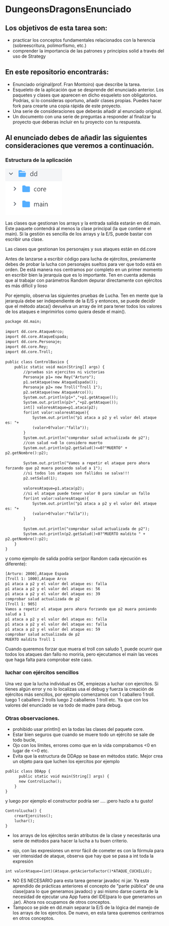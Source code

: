 # DungeonsDragonsEnunciado

## Los objetivos de esta tarea son:
- practicar los conceptos fundamentales relacionados con la herencia (sobreescritura, polimorfismo, etc.)
- comprender la importancia de las patrones y principios solid a través del uso de Strategy

## En este repositorio encontrarás:
- Enunciado original(prof. Fran Montoiro) que describe la tarea. 
- Esqueleto de la aplicación que se desprende del enunciado anterior. Los paquetes y clases que aparecen en dicho esqueleto son obligatorios. Podrías, si lo consideras oportuno, añadir clases propias. Puedes hacer fork para crearte una copia rápida de este proyecto.
- Una serie de consideraciones que deberás añadir al enunciado original.
- Un documento con una serie de preguntas a responder al finalizar tu proyecto que deberas incluir en tu proyecto con tu respuesta.

## Al enunciado debes de añadir las siguientes consideraciones que veremos a continuación. 
### Estructura de la aplicación
![estructuraapp.png](./estructuraapp.png)

Las clases que gestionan los arrays y la entrada salida estarán en dd.main. Este paquete contendrá al menos la clase principal (la que contiene el main). Si la gestión es sencilla de los arrays y la E/S, puede bastar con escribir una clase.

Las clases que gestionan los personajes y sus ataques están en dd.core

Antes de lanzarse  a escribir código para lucha de ejércitos, previamente debes de  probar la lucha con personajes sueltos para ver que todo está en orden. De está manera nos centramos por completo en un primer momento en escribir bien la jerarquía que es lo importante. Ten en cuenta además que al trabajar con parámetros Random depurar directamente con ejércitos es más difícil y lioso

Por ejemplo, observa las siguientes pruebas de Lucha. Ten en mente que la jerarquía debe ser independiente de la E/S y entonces,  se puede decidir que el método ataca() devuelva un array de int para tener todos los valores de los ataques e imprimirlos como quiera desde el main().

``` 
package dd.main;

import dd.core.AtaqueArco;
import dd.core.AtaqueEspada;
import dd.core.Personaje;
import dd.core.Rey;
import dd.core.Troll;

public class ControlBasico {
    public static void main(String[] args) {
        //pruebas sin ejercitos ni victorias
        Personaje p1= new Rey("Arturo");
        p1.setAtaque(new AtaqueEspada());
        Personaje p2= new Troll("Troll 1");
        p2.setAtaque(new AtaqueArco());
        System.out.println(p1+","+p1.getAtaque());
        System.out.println(p2+","+p2.getAtaque());
        int[] valoresAtaque=p1.ataca(p2);
        for(int valor:valoresAtaque){
            System.out.println("p1 ataca a p2 y el valor del ataque es: "+
            (valor>0?valor:"falla"));
        }
        System.out.println("comprobar salud actualizada de p2");
        //con salud <=0 lo considero muerto
        System.out.println(p2.getSalud()<=0?"MUERTO" + p2.getNombre():p2);
       
        System.out.println("Vamos a repetir el ataque pero ahora forzando que p2 muera poniendo salud a 1");
        //si todos los ataques son fallidos se salva!!!
        p2.setSalud(1);

        valoresAtaque=p1.ataca(p2);
        //si el ataque puede tener valor 0 para simular un fallo
        for(int valor:valoresAtaque){
            System.out.println("p1 ataca a p2 y el valor del ataque es: "+
            (valor>0?valor:"falla"));
        }

        System.out.println("comprobar salud actualizada de p2");
        System.out.println(p2.getSalud()<0?"MUERTO maldito " + p2.getNombre():p2);
    }
}
```
 
y como ejemplo de salida podría ser(por Random cada ejecución es diferente):

``` 
[Arturo: 2000],Ataque Espada
[Troll 1: 1000],Ataque Arco
p1 ataca a p2 y el valor del ataque es: falla
p1 ataca a p2 y el valor del ataque es: 56
p1 ataca a p2 y el valor del ataque es: 39
comprobar salud actualizada de p2
[Troll 1: 905]
Vamos a repetir el ataque pero ahora forzando que p2 muera poniendo salud a 1
p1 ataca a p2 y el valor del ataque es: falla
p1 ataca a p2 y el valor del ataque es: falla
p1 ataca a p2 y el valor del ataque es: 59
comprobar salud actualizada de p2
MUERTO maldito Troll 1
``` 
Cuando queremos forzar que muera el troll con  saludo 1, puede ocurrir que  todos los ataques dan fallo no moriría,  pero ejecutamos  el main las veces que haga falta para comprobar este caso.

### luchar con  ejércitos sencillos
Una vez que la lucha individual es OK, empiezas a luchar con ejercitos. Si tienes algún error y no lo localizas usa el debug y fuerza la creación de ejércitos más sencillos, por ejemplo comenzamos con  1 caballero 1 troll. luego 1 caballero 2 trolls luego 2 caballeros 1 troll etc. Ya que con los valores del enunciado se va todo de madre para debug.

### Otras observaciones. 
- prohibido usar  println()  en la todas las clases del paquete core.
- Estar bien seguros que cuando se muere todo un ejército se sale de todo bucle, 
- Ojo con los límites,  errores como  que en la vida comprabamos  <0  en lugar de <=0 etc.
- Evita que la estructura de DDApp se base en métodos static. Mejor crea un objeto para que luchen los ejercitos por ejemplo

``` 
public class DDApp {
      public static void main(String[] args) {
      new ControlLucha();
    }
}
``` 
y luego  por ejemplo el constructor podría ser …. ¡pero hazlo a tu gusto!

``` 
ControlLucha() {
    crearEjercitos();
    luchar();
}
``` 

- los arrays de los ejércitos serán atributos de la clase y necesitarás una serie de métodos para hacer la lucha a tu buen criterio. 


- ojo, con las expresiones un  error fácil de cometer es  con la fórmula para ver intensidad de ataque, observa que hay que  se pasa  a int toda la expresión

``` 
int valorAtaque=(int)(Ataque.getAciertoFactor()*ATAQUE_CUCHILLO);
```
- NO ES NECESARIO para esta tarea generar javadoc ni jar. Ya esta aprendido de prácticas anteriores el concepto de "parte pública" de una clase(para lo que generamos javadoc) y asi mismo darse cuenta de la necesidad de ejecutar una App fuera del IDE(para lo que generamos un .jar). Ahora nos ocupamos de otros conceptos.
- Tampoco se pide en dd.main separar la E/S de la lógica del manejo de los arrays de los ejercitos. De nuevo, en esta tarea queremos centrarnos en otros conceptos.

